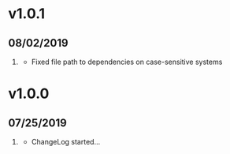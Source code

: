 # v1.0.1
## 08/02/2019

1. [](#bugfix)
    * Fixed file path to dependencies on case-sensitive systems

# v1.0.0
## 07/25/2019

1. [](#new)
    * ChangeLog started...
